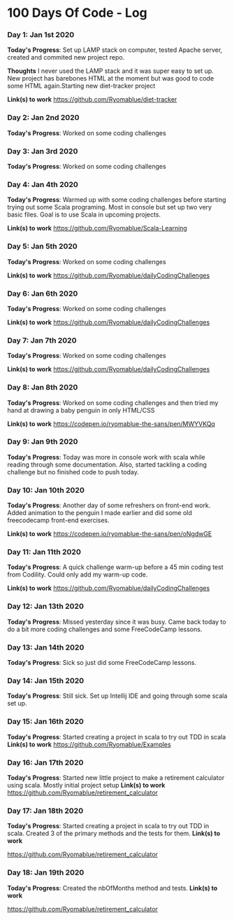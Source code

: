 # 100 Days Of Code - Log

### Day 1: Jan 1st 2020

**Today's Progress**: Set up LAMP stack on computer, tested Apache server, created and commited new project repo.

**Thoughts** I never used the LAMP stack and it was super easy to set up. New project has barebones HTML at the moment but was good to code some HTML again.Starting new diet-tracker project

**Link(s) to work**
https://github.com/Ryomablue/diet-tracker

### Day 2: Jan 2nd 2020

**Today's Progress**: Worked on some coding challenges

### Day 3: Jan 3rd 2020

**Today's Progress**: Worked on some coding challenges

### Day 4: Jan 4th 2020

**Today's Progress**: Warmed up with some coding challenges before starting trying out some Scala programing. Most in console but set up two very basic files. Goal is to use Scala in upcoming projects.

**Link(s) to work**
https://github.com/Ryomablue/Scala-Learning

### Day 5: Jan 5th 2020

**Today's Progress**: Worked on some coding challenges

**Link(s) to work**
https://github.com/Ryomablue/dailyCodingChallenges

### Day 6: Jan 6th 2020

**Today's Progress**:  Worked on some coding challenges

**Link(s) to work**
https://github.com/Ryomablue/dailyCodingChallenges

### Day 7: Jan 7th 2020

**Today's Progress**:  Worked on some coding challenges

**Link(s) to work**
https://github.com/Ryomablue/dailyCodingChallenges

### Day 8: Jan 8th 2020

**Today's Progress**:  Worked on some coding challenges and then tried my hand at drawing a baby penguin in only HTML/CSS

**Link(s) to work**
https://codepen.io/ryomablue-the-sans/pen/MWYVKQq

### Day 9: Jan 9th 2020

**Today's Progress**: Today was more in console work with scala while reading through some documentation. Also, started tackling a coding challenge but no finished code to push today.


### Day 10: Jan 10th 2020

**Today's Progress**: Another day of some refreshers on front-end work. Added animation to the penguin I made earlier and did some old freecodecamp front-end exercises.

**Link(s) to work**
https://codepen.io/ryomablue-the-sans/pen/oNgdwGE

### Day 11: Jan 11th 2020

**Today's Progress**: A quick challenge warm-up before a 45 min coding test from Codility. Could only add my warm-up code.

**Link(s) to work**
https://github.com/Ryomablue/dailyCodingChallenges

### Day 12: Jan 13th 2020

**Today's Progress**: Missed yesterday since it was busy. Came back today to do a bit more coding challenges and some FreeCodeCamp lessons.

### Day 13: Jan 14th 2020

**Today's Progress**: Sick so just did some FreeCodeCamp lessons.

### Day 14: Jan 15th 2020

**Today's Progress**: Still sick. Set up Intellij IDE and going through some scala set up. 

### Day 15: Jan 16th 2020

**Today's Progress**: Started creating a project in scala to try out TDD in scala
**Link(s) to work**
https://github.com/Ryomablue/Examples

### Day 16: Jan 17th 2020

**Today's Progress**: Started new little project to make a retirement calculator using scala. Mostly initial project setup
**Link(s) to work**
https://github.com/Ryomablue/retirement_calculator

### Day 17: Jan 18th 2020

**Today's Progress**: Started creating a project in scala to try out TDD in scala. Created 3 of the primary methods and the tests for them.
**Link(s) to work**

https://github.com/Ryomablue/retirement_calculator

### Day 18: Jan 19th 2020

**Today's Progress**: Created the nbOfMonths method and tests.
**Link(s) to work**

https://github.com/Ryomablue/retirement_calculator

